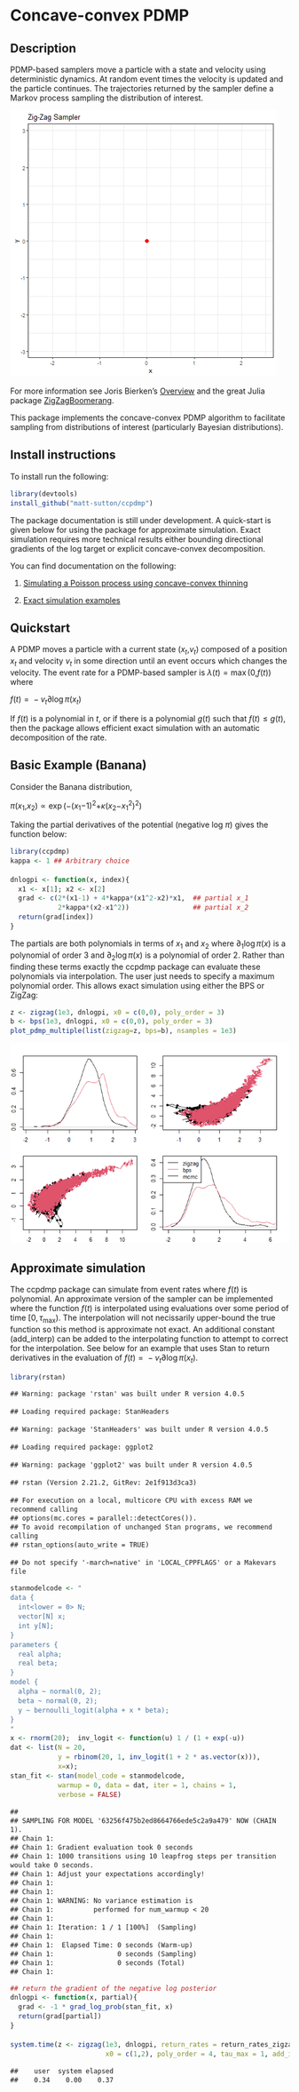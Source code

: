 Concave-convex PDMP
================

## Description

PDMP-based samplers move a particle with a state and velocity using
deterministic dynamics. At random event times the velocity is updated
and the particle continues. The trajectories returned by the sampler
define a Markov process sampling the distribution of interest.

![](animations/ZigZag.gif)

For more information see Joris Bierken’s
[Overview](https://diamweb.ewi.tudelft.nl/~joris/pdmps.html) and the
great Julia package
[ZigZagBoomerang](https://github.com/mschauer/ZigZagBoomerang.jl).

This package implements the concave-convex PDMP algorithm to facilitate
sampling from distributions of interest (particularly Bayesian
distributions).

## Install instructions

To install run the following:

``` r
library(devtools)
install_github("matt-sutton/ccpdmp")
```

The package documentation is still under development. A quick-start is
given below for using the package for approximate simulation. Exact
simulation requires more technical results either bounding directional
gradients of the log target or explicit concave-convex decomposition.

You can find documentation on the following:

1.  [Simulating a Poisson process using concave-convex
    thinning](https://github.com/matt-sutton/ccpdmp/blob/main/experiments/simulating-poission-process.md)

2.  [Exact simulation examples](https://github.com/matt-sutton/ccpdmp/blob/main/experiments/exact-thinning.md)

## Quickstart

A PDMP moves a particle with a current state
(*x*<sub>*t*</sub>,*v*<sub>*t*</sub>) composed of a position
*x*<sub>*t*</sub> and velocity *v*<sub>*t*</sub> in some direction until
an event occurs which changes the velocity. The event rate for a
PDMP-based sampler is *λ*(*t*) = max (0,*f*(*t*)) where

*f*(*t*) =  − *v*<sub>*t*</sub>∂log *π*(*x*<sub>*t*</sub>)

If *f*(*t*) is a polynomial in *t*, or if there is a polynomial *g*(*t*)
such that *f*(*t*) ≤ *g*(*t*), then the package allows efficient exact
simulation with an automatic decomposition of the rate.

## Basic Example (Banana)

Consider the Banana distribution,

*π*(*x*<sub>1</sub>,*x*<sub>2</sub>) ∝ exp (−(*x*<sub>1</sub>−1)<sup>2</sup>+*κ*(*x*<sub>2</sub>−*x*<sub>1</sub><sup>2</sup>)<sup>2</sup>)

Taking the partial derivatives of the potential (negative log *π*) gives
the function below:

``` r
library(ccpdmp)
kappa <- 1 ## Arbitrary choice

dnlogpi <- function(x, index){
  x1 <- x[1]; x2 <- x[2]
  grad <- c(2*(x1-1) + 4*kappa*(x1^2-x2)*x1,  ## partial x_1
            2*kappa*(x2-x1^2))                ## partial x_2
  return(grad[index])
}
```

The partials are both polynomials in terms of *x*<sub>1</sub> and
*x*<sub>2</sub> where ∂<sub>1</sub>log *π*(*x*) is a polynomial of order
3 and ∂<sub>2</sub>log *π*(*x*) is a polynomial of order 2. Rather than
finding these terms exactly the ccpdmp package can evaluate these
polynomials via interpolation. The user just needs to specify a maximum
polynomial order. This allows exact simulation using either the BPS or
ZigZag:

``` r
z <- zigzag(1e3, dnlogpi, x0 = c(0,0), poly_order = 3) 
b <- bps(1e3, dnlogpi, x0 = c(0,0), poly_order = 3) 
plot_pdmp_multiple(list(zigzag=z, bps=b), nsamples = 1e3)
```

![](README_files/figure-gfm/unnamed-chunk-3-1.png)<!-- -->

## Approximate simulation

The ccpdmp package can simulate from event rates where *f*(*t*) is
polynomial. An approximate version of the sampler can be implemented
where the function *f*(*t*) is interpolated using evaluations over some
period of time \[0, *τ*<sub>max</sub>). The interpolation will not
necissarily upper-bound the true function so this method is approximate
not exact. An additional constant (add_interp) can be added to the
interpolating function to attempt to correct for the interpolation. See
below for an example that uses Stan to return derivatives in the
evaluation of
*f*(*t*) =  − *v*<sub>*t*</sub>∂log *π*(*x*<sub>*t*</sub>).

``` r
library(rstan)
```

    ## Warning: package 'rstan' was built under R version 4.0.5

    ## Loading required package: StanHeaders

    ## Warning: package 'StanHeaders' was built under R version 4.0.5

    ## Loading required package: ggplot2

    ## Warning: package 'ggplot2' was built under R version 4.0.5

    ## rstan (Version 2.21.2, GitRev: 2e1f913d3ca3)

    ## For execution on a local, multicore CPU with excess RAM we recommend calling
    ## options(mc.cores = parallel::detectCores()).
    ## To avoid recompilation of unchanged Stan programs, we recommend calling
    ## rstan_options(auto_write = TRUE)

    ## Do not specify '-march=native' in 'LOCAL_CPPFLAGS' or a Makevars file

``` r
stanmodelcode <- "
data {
  int<lower = 0> N;
  vector[N] x;
  int y[N];
}
parameters {
  real alpha;
  real beta;
}
model {
  alpha ~ normal(0, 2);
  beta ~ normal(0, 2);
  y ~ bernoulli_logit(alpha + x * beta);
}
"
x <- rnorm(20);  inv_logit <- function(u) 1 / (1 + exp(-u))
dat <- list(N = 20, 
            y = rbinom(20, 1, inv_logit(1 + 2 * as.vector(x))), 
            x=x); 
stan_fit <- stan(model_code = stanmodelcode,
            warmup = 0, data = dat, iter = 1, chains = 1, 
            verbose = FALSE) 
```

    ## 
    ## SAMPLING FOR MODEL '63256f475b2ed8664766ede5c2a9a479' NOW (CHAIN 1).
    ## Chain 1: 
    ## Chain 1: Gradient evaluation took 0 seconds
    ## Chain 1: 1000 transitions using 10 leapfrog steps per transition would take 0 seconds.
    ## Chain 1: Adjust your expectations accordingly!
    ## Chain 1: 
    ## Chain 1: 
    ## Chain 1: WARNING: No variance estimation is
    ## Chain 1:          performed for num_warmup < 20
    ## Chain 1: 
    ## Chain 1: Iteration: 1 / 1 [100%]  (Sampling)
    ## Chain 1: 
    ## Chain 1:  Elapsed Time: 0 seconds (Warm-up)
    ## Chain 1:                0 seconds (Sampling)
    ## Chain 1:                0 seconds (Total)
    ## Chain 1:

``` r
## return the gradient of the negative log posterior
dnlogpi <- function(x, partial){
  grad <- -1 * grad_log_prob(stan_fit, x) 
  return(grad[partial])
}

system.time(z <- zigzag(1e3, dnlogpi, return_rates = return_rates_zigzag,
                        x0 = c(1,2), poly_order = 4, tau_max = 1, add_interp = .1)) 
```

    ##    user  system elapsed 
    ##    0.34    0.00    0.37
